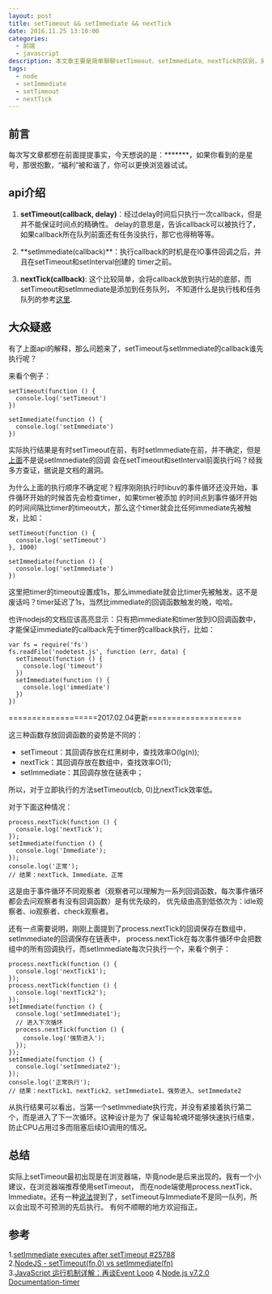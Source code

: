 ```yaml
---
layout: post
title: setTimeout && setImmediate && nextTick
date: 2016.11.25 13:10:00
categories: 
  - 前端
  - javascript 
description: 本文章主要是简单聊聊setTimeout、setImmediate、nextTick的区别，虽然还有很多不确定，但是还是值得一看的。
tags: 
  - node
  - setImmediate
  - setTimeout
  - nextTick
---
```


## 前言 

每次写文章都想在前面提提事实，今天想说的是：*******，如果你看到的是星号，那很抱歉，“福利”被和谐了，你可以更换浏览器试试。

## api介绍

1. **setTimeout(callback, delay)**：经过delay时间后只执行一次callback，但是并不能保证时间点的精确性。
   delay的意思是，告诉callback可以被执行了，如果callback所在队列前面还有任务没执行，那它也得稍等等。

2. <div id="setImmediate">**setImmediate(callback)**：执行callback的时机是在IO事件回调之后，并且在setTimeout和setInterval创建的
   timer之前。</div>

3. **nextTick(callback)**: 这个比较简单，会将callback放到执行站的底部，而setTimeout和setImmediate是添加到任务队列，
   不知道什么是执行栈和任务队列的参考[这里](http://www.ruanyifeng.com/blog/2014/10/event-loop.html).

## 大众疑惑

有了上面api的解释，那么问题来了，setTimeout与setImmediate的callback谁先执行呢？

来看个例子：

```
setTimeout(function () {
  console.log('setTimeout')
})

setImmediate(function () {
  console.log('setImmediate')
})
```

实际执行结果是有时setTimeout在前，有时setImmediate在前，并不确定，但是[上面](#setImmediate)不是说setImmediate的回调
会在setTimeout和setInterval前面执行吗？经我多方查证，据说是文档的漏洞。

为什么上面的执行顺序不确定呢？程序刚刚执行时libuv的事件循环还没开始，事件循环开始的时候首先会检查timer，如果timer被添加
的时间点到事件循环开始的时间间隔比timer的timeout大，那么这个timer就会比任何immediate先被触发，比如：

```
setTimeout(function () {
  console.log('setTimeout')
}, 1000)

setImmediate(function () {
  console.log('setImmediate')
})
```

这里把timer的timeout设置成1s，那么immediate就会比timer先被触发。这不是废话吗？timer延迟了1s，当然比immediate的回调函数触发的晚，哈哈。

也许nodejs的文档应该高亮显示：只有把immediate和timer放到IO回调函数中，才能保证immediate的callback先于timer的callback执行，比如：

```
var fs = require('fs')
fs.readFile('nodetest.js', function (err, data) {
  setTimeout(function () {
    console.log('timeout')
  })
  setImmediate(function () {
    console.log('immediate')
  })
})
```

===================2017.02.04更新====================

这三种函数存放回调函数的姿势是不同的：

- setTimeout：其回调存放在红黑树中，查找效率O(lg(n));
- nextTick：其回调存放在数组中，查找效率O(1);
- setImmediate：其回调存放在链表中；

所以，对于立即执行的方法setTimeout(cb, 0)比nextTick效率低。

对于下面这种情况：

```
process.nextTick(function () {
  console.log('nextTick');
});
setImmediate(function () {
  console.log('Immediate');
});
console.log('正常');
// 结果：nextTick、Immediate、正常
```
这是由于事件循环不同观察者（观察者可以理解为一系列回调函数，每次事件循环都会去问观察者有没有回调函数）是有优先级的，
优先级由高到低依次为：idle观察者、io观察者、check观察者。

还有一点需要说明，刚刚上面提到了process.nextTick的回调保存在数组中，setImmediate的回调保存在链表中，
process.nextTick在每次事件循环中会把数组中的所有回调执行，而setImmediate每次只执行一个，来看个例子：

```
process.nextTick(function () {
  console.log('nextTick1');
});
process.nextTick(function () {
  console.log('nextTick2');
});
setImmediate(function () {
  console.log('setImmediate1');
  // 进入下次循环
  process.nextTick(function () {
    console.log('强势进入');
  });
});
setImmediate(function () {
  console.log('setImmediate2');
});
console.log('正常执行');
// 结果：nextTick1、nextTick2、setImmediate1、强势进入、setImmedate2
```

从执行结果可以看出，当第一个setImmediate执行完，并没有紧接着执行第二个，而是进入了下一次循环。这种设计是为了
保证每轮魂环能够快速执行结束，防止CPU占用过多而阻塞后续IO调用的情况。

## 总结

实际上setTimeout最初出现是在浏览器端，毕竟node是后来出现的。我有一个小建议，在浏览器端推荐使用setTimeout，
而在node端使用process.nextTick、Immediate。还有一种[说法][1]提到了，setTimeout与Immediate不是同一队列，所以会出现不可预测的先后执行。
有何不顺眼的地方欢迎指正。

[1]:https://github.com/nodejs/node-v0.x-archive/issues/6034 "说到setTimeout与setImmediate不是同一队列"

## 参考

1.[setImmediate executes after setTimeout #25788](https://github.com/nodejs/node-v0.x-archive/issues/25788)<br/>
2.[NodeJS - setTimeout(fn,0) vs setImmediate(fn)](http://stackoverflow.com/questions/24117267/nodejs-settimeoutfn-0-vs-setimmediatefn)<br/>
3.[JavaScript 运行机制详解：再谈Event Loop](http://www.ruanyifeng.com/blog/2014/10/event-loop.html)
4.[Node.js v7.2.0 Documentation-timer](https://nodejs.org/api/timers.html)
